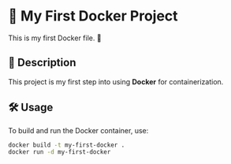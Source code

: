 # 🐳 My First Docker Project

This is my first Docker file. 🚀

## 📌 Description
This project is my first step into using **Docker** for containerization.

## 🛠️ Usage
To build and run the Docker container, use:
```sh
docker build -t my-first-docker .
docker run -d my-first-docker
